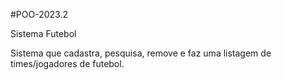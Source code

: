 #POO-2023.2

Sistema Futebol

Sistema que cadastra, pesquisa, remove e faz uma listagem de times/jogadores de futebol.

